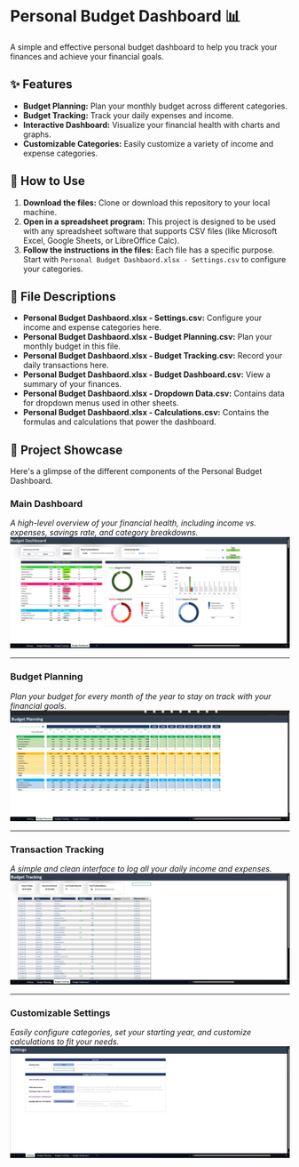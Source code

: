 # Personal Budget Dashboard 📊

A simple and effective personal budget dashboard to help you track your finances and achieve your financial goals.

## ✨ Features

* **Budget Planning:** Plan your monthly budget across different categories.
* **Budget Tracking:** Track your daily expenses and income.
* **Interactive Dashboard:** Visualize your financial health with charts and graphs.
* **Customizable Categories:** Easily customize a variety of income and expense categories.

## 🚀 How to Use

1.  **Download the files:** Clone or download this repository to your local machine.
2.  **Open in a spreadsheet program:** This project is designed to be used with any spreadsheet software that supports CSV files (like Microsoft Excel, Google Sheets, or LibreOffice Calc).
3.  **Follow the instructions in the files:** Each file has a specific purpose. Start with `Personal Budget Dashbaord.xlsx - Settings.csv` to configure your categories.

## 📁 File Descriptions

* **Personal Budget Dashbaord.xlsx - Settings.csv:** Configure your income and expense categories here.
* **Personal Budget Dashbaord.xlsx - Budget Planning.csv:** Plan your monthly budget in this file.
* **Personal Budget Dashbaord.xlsx - Budget Tracking.csv:** Record your daily transactions here.
* **Personal Budget Dashbaord.xlsx - Budget Dashboard.csv:** View a summary of your finances.
* **Personal Budget Dashbaord.xlsx - Dropdown Data.csv:** Contains data for dropdown menus used in other sheets.
* **Personal Budget Dashbaord.xlsx - Calculations.csv:** Contains the formulas and calculations that power the dashboard.

## 📸 Project Showcase

Here's a glimpse of the different components of the Personal Budget Dashboard.

### Main Dashboard
*A high-level overview of your financial health, including income vs. expenses, savings rate, and category breakdowns.*
![Main Dashboard View](./Dashboard.png)

---

### Budget Planning
*Plan your budget for every month of the year to stay on track with your financial goals.*
![Budget Planning View](./Planning.png)

---

### Transaction Tracking
*A simple and clean interface to log all your daily income and expenses.*
![Transaction Tracking View](./Tracking.png)

---

### Customizable Settings
*Easily configure categories, set your starting year, and customize calculations to fit your needs.*
![Settings View](./settings.png)
